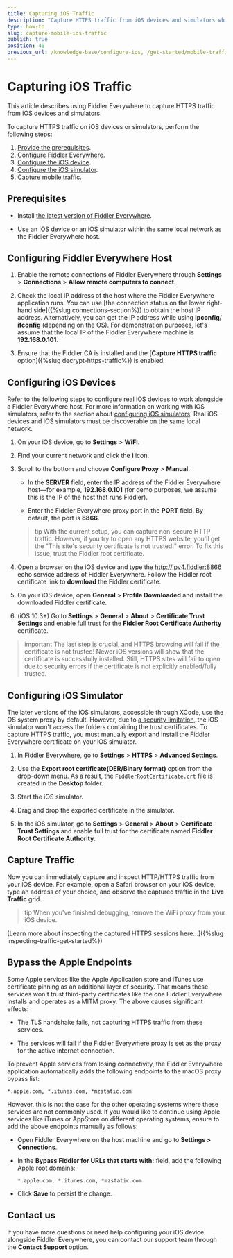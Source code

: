 ```yaml
---
title: Capturing iOS Traffic
description: "Capture HTTPS traffic from iOS devices and simulators while using the Fiddler Everywhere web-debugging proxy tool."
type: how-to
slug: capture-mobile-ios-traffic
publish: true
position: 40
previous_url: /knowledge-base/configure-ios, /get-started/mobile-traffic/configure-ios, /get-started/traffic/configure-ios, /traffic/configure-ios
---
```


# Capturing iOS Traffic

This article describes using Fiddler Everywhere to capture HTTPS traffic from iOS devices and simulators.

To capture HTTPS traffic on iOS devices or simulators, perform the following steps:

1. [Provide the prerequisites](#prerequisites).
1. [Configure Fiddler Everywhere](#configuring-fiddler-everywhere-host).
1. [Configure the iOS device](#configuring-ios-devices).
1. [Configure the iOS simulator](#configuring-ios-simulator).
1. [Capture mobile traffic](#capture-traffic).

## Prerequisites

- Install [the latest version of Fiddler Everywhere](https://www.telerik.com/download/fiddler-everywhere).

- Use an iOS device or an iOS simulator within the same local network as the Fiddler Everywhere host.

## Configuring Fiddler Everywhere Host

1. Enable the remote connections of Fiddler Everywhere through **Settings** > **Connections** > **Allow remote computers to connect**.

1. Check the local IP address of the host where the Fiddler Everywhere application runs. You can use [the connection status on the lower right-hand side]({%slug connections-section%}) to obtain the host IP address. Alternatively, you can get the IP address while using  **ipconfig**/ **ifconfig** (depending on the OS). For demonstration purposes, let's assume that the local IP of the Fiddler Everywhere machine is **192.168.0.101**.

1. Ensure that the Fiddler CA is installed and the [**Capture HTTPS traffic** option]({%slug decrypt-https-traffic%}) is enabled.

## Configuring iOS Devices

Refer to the following steps to configure real iOS devices to work alongside a Fiddler Everywhere host. For more information on working with iOS simulators, refer to the section about [configuring iOS simulators](#configure-the-ios-simulator). Real iOS devices and iOS simulators must be discoverable on the same local network.


1. On your iOS device, go to **Settings** > **WiFi**.

1. Find your current network and click the **i** icon.

1. Scroll to the bottom and choose **Configure Proxy** > **Manual**.

     - In the **SERVER** field, enter the IP address of the Fiddler Everywhere host&mdash;for example, **192.168.0.101** (for demo purposes, we assume this is the IP of the host that runs Fiddler).

     - Enter the Fiddler Everywhere proxy port in the **PORT** field. By default, the port is **8866**.

    >tip With the current setup, you can capture non-secure HTTP traffic. However, if you try to open any HTTPS website, you'll get the "This site's security certificate is not trusted!" error. To fix this issue, trust the Fiddler root certificate.

1. Open a browser on the iOS device and type the http://ipv4.fiddler:8866 echo service address of Fiddler Everywhere. Follow the Fiddler root certificate link to **download** the Fiddler certificate.

1. On your iOS device, open **General** > **Profile Downloaded** and install the downloaded Fiddler certificate.

1. (iOS 10.3+) Go to **Settings** > **General** > **About** > **Certificate Trust Settings** and enable full trust for the **Fiddler Root Certificate Authority** certificate.

>important The last step is crucial, and HTTPS browsing will fail if the certificate is not trusted! Newer iOS versions will show that the certificate is successfully installed. Still, HTTPS sites will fail to open due to security errors if the certificate is not explicitly enabled/fully trusted.


## Configuring iOS Simulator

The later versions of the iOS simulators, accessible through XCode, use the OS system proxy by default. However, due to [a security limitation](https://developer.apple.com/forums/thread/124056), the iOS simulator won't access the folders containing the trust certificates. To capture HTTPS traffic, you must manually export and install the Fiddler Everywhere certificate on your iOS simulator.


1. In Fiddler Everywhere, go to **Settings** > **HTTPS** > **Advanced Settings**.

1. Use the **Export root certificate(DER/Binary format)** option from the drop-down menu. As a result, the `FiddlerRootCertificate.crt` file is created in the **Desktop** folder.

1. Start the iOS simulator.

1. Drag and drop the exported certificate in the simulator.

1. In the iOS simulator, go to **Settings** > **General** > **About** > **Certificate Trust Settings** and enable full trust for the certificate named **Fiddler Root Certificate Authority**.

## Capture Traffic

Now you can immediately capture and inspect HTTP/HTTPS traffic from your iOS device. For example, open a Safari browser on your iOS device, type an address of your choice, and observe the captured traffic in the **Live Traffic** grid.

>tip When you've finished debugging, remove the WiFi proxy from your iOS device.

[Learn more about inspecting the captured HTTPS sessions here...]({%slug inspecting-traffic-get-started%})

## Bypass the Apple Endpoints

Some Apple services like the Apple Application store and iTunes use certificate pinning as an additional layer of security. That means these services won't trust third-party certificates like the one Fiddler Everywhere installs and operates as a MITM proxy. The above causes significant effects:  

- The TLS handshake fails, not capturing HTTPS traffic from these services.

- The services will fail if the Fiddler Everywhere proxy is set as the proxy for the active internet connection.

To prevent Apple services from losing connectivity, the Fiddler Everywhere application automatically adds the following endpoints to the macOS proxy bypass list:

```
*.apple.com, *.itunes.com, *mzstatic.com
```

However, this is not the case for the other operating systems where these services are not commonly used. If you would like to continue using Apple services like iTunes or AppStore on different operating systems, ensure to add the above endpoints manually as follows:

- Open Fiddler Everywhere on the host machine and go to **Settings > Connections**.

- In the **Bypass Fiddler for URLs that starts with:** field, add the following Apple root domains:

    ```
    *.apple.com, *.itunes.com, *mzstatic.com
    ```

- Click **Save** to persist the change.


## Contact us

If you have more questions or need help configuring your iOS device alongside Fiddler Everywhere, you can contact our support team through the **Contact Support** option.